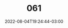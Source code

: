 ---
title: "061"
date: 2022-08-04T19:24:44-03:00
draft: false
autorias: ["Lucas Gabriel Lima"]
plataformas: ["Processing"]
descricao: "Imprime 100 círculos com cores e posições aleatórias. Os círculos são formados por pontos, e a quantidade de pontos bem como o tamanho do círculos são determinados de forma inversamente proporcional à contagem a 100."
autorias_url: ["https://github.com/LucasGabrielLima"]
url: "/formas/061"
---